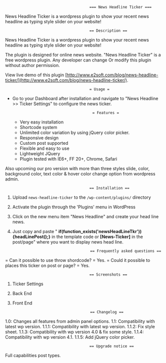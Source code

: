                                           === News Headline Ticker ===
News Headline Ticker is a wordpress plugin to show your recent news headline as typing style slider on your website! 

                                          == Description ==
News Headline Ticker is a wordpress plugin to show your recent news headline as typing style slider on your website! 

The plugin is designed for online news website. "News Headline Ticker" is a free wordpress plugin. Any developer can change Or modify this plugin without author permission.

View live demo of this plugin [http://www.e2soft.com/blog/news-headline-ticker/](http://www.e2soft.com/blog/news-headline-ticker/).

                                          = Usage =

* Go to your Dashboard after installation and navigate to "News Headline >> Ticker Settings" to configure the news ticker.

                                          = Features =

  * Very easy installation
  * Shortcode system
  * Unlimited color variation by using jQuery color picker.
  * Responsive design
  * Custom post supported
  * Flexible and easy to use
  * Lightweight JQuery
  * Plugin tested with IE6+, FF 20+, Chrome, Safari


Also upcoming our pro version with more than three styles slide, color, background color, text color & hover color change option from wordpress admin.


                                          == Installation ==
1. Upload `news-headline-ticker` to the `/wp-content/plugins/` directory
2. Activate the plugin through the 'Plugins' menu in WordPress
3. Click on the new menu item "News Headline" and create your head line news.
3. Just copy and paste " <strong>if(function_exists('newsHeadLineTkr')){headLinePost();}</strong> 
in the template code or  <strong>[News-Ticker]</strong> in the post/page" where you want to display news head line.

                                          == Frequently asked questions ==
= Can it possible to use throw shordcode? =
Yes.
= Could it possible to places this ticker on post or page? =
Yes.

                                          == Screenshots ==
1. Ticker Settings
2. Back End
3. Front End

                                          == Changelog ==
1.0: Changes all features from admin panel options.
1.1: Compatibility with latest wp version.
1.1.1: Compatibility with latest wp version.
1.1.2: Fix style sheet.
1.1.3: Compatibility with wp version 4.0 & fix some style.
1.1.4: Compatibility with wp version 4.1.
1.1.5: Add jQuery color picker.

                                          == Upgrade notice ==
Full capabilities post types.
